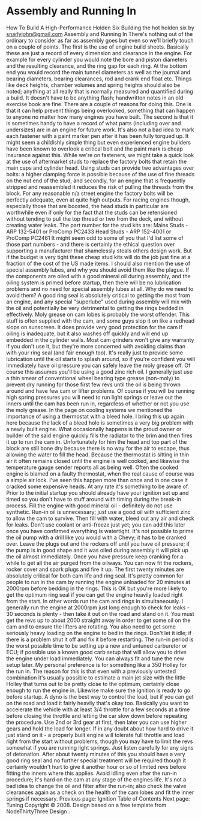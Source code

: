 # Assembly and Running In

How To Build A High-Performance Holden Six
Building the hot holden six
by snarlyjohn@gmail.com
Assembly and Running In
There's nothing out of the ordinary to consider as far as
assembly goes but even so we'll briefly touch on a couple of
points. The first is the use of engine build sheets. Basically
these are just a record of every dimension and clearance in the
engine. For example for every cylinder you would note the bore and
piston diameters and the resulting clearance, and the ring gap for
each ring. At the bottom end you would record the main tunnel
diameters as well as the journal and bearing diameters, bearing
clearances, rod and crank end float etc. Things like deck heights,
chamber volumes and spring heights should also be noted; anything
at all really that is normally measured and quantified during a
build. It doesn't have to be anything flash; handwritten notes in
an old exercise book are fine. There are a couple of reasons for
doing this. One is that it can help prevent things being
overlooked, something that can happen to anyone no matter how many
engines you have built. The second is that it is sometimes handy to
have a record of what parts (including over and undersizes) are in
an engine for future work. It's also not a bad idea to mark each
fastener with a paint marker pen after it has been fully torqued
up. It might seem a childishly simple thing but even experienced
engine builders have been known to overlook a critical bolt and the
paint mark is cheap insurance against this.
While we're on fasteners, we might take a quick look at the use
of aftermarket studs to replace the factory bolts that retain the main
caps and cylinder head. Using studs can provide two advantages over
bolts: a higher clamping force is possible because of the use of fine
threads on the nut end of the stud, and secondly, for an engine that
is frequently stripped and reassembled it reduces the risk of pulling
the threads from the block. For any reasonable n/a street engine the
factory bolts will be perfectly adequate, even at quite high outputs.
For racing engines though, especially those that are boosted, the head
studs in particular are worthwhile even if only for the fact that the
studs can be retensioned without tending to pull the top thread or two
from the deck, and without creating water leaks. The part number for the
stud kits are:
Mains Studs - ARP 132-5401 or ProComp PC2433
Head Studs - ARP 152-4001 or ProComp PC2461
It might seem odd to some of you that I'd list some of those part
numbers - and there is certainly the ethical question over supporting
a manufacturer that shamelessly steals others design work. But if the
budget is very tight these cheap stud kits will do the job just fine at a fraction
of the cost of the US made items.
I should also mention the use of special assembly lubes, and why
you should avoid them like the plague. If the components are oiled
with a good mineral oil during assembly, and the oiling system is
primed before startup, then there will be no lubrication problems
and no need for special assembly lubes at all. Why do we need to
avoid them? A good ring seal is absolutely critical to getting the
most from an engine, and any special "superlube" used during
assembly will mix with the oil and potentially be very detrimental
to getting the rings bedded in effectively. Moly grease on cam
lobes is probably the worst offender. This stuff is often supplied
with the cam, and some guys slop it on like a redhead slops on
sunscreen. It does provide very good protection for the cam if
oiling is inadequate, but it also washes off quickly and will end
up embedded in the cylinder walls. Most cam grinders won't give any
warranty if you don't use it, but they're more concerned with
avoiding claims than with your ring seal (and fair enough too).
It's really just to provide some lubrication until the oil starts
to splash around, so if you're confident you will immediately have
oil pressure you can safely leave the moly grease off. Of course
this assumes you'll be using a good zinc rich oil. I generally just
use a thin smear of conventional wheel bearing type grease
(non-moly) to prevent dry running for those first few revs until
the oil is being thrown around and have few cam or lifter
problems. Of course if you will be running high spring pressures
you will need to run light springs or leave out the inners until
the cam has been run in, regardless of whether or not you use the
moly grease.
In the page on cooling systems we mentioned the importance of
using a thermostat with a bleed hole. I bring this up again here
because the lack of a bleed hole is sometimes a very big problem
with a newly built engine. What occasionally happens is the proud owner
or builder of the said engine quickly fills the radiator to the brim and then
fires it up to run the cam in. Unfortunately for him the head and
top part of the block are still bone dry because there is no way for
the air to escape, thus allowing the water to fill the head.
Because the thermostat is sitting in thin air it often remains closed
until the engine is well cooked, and likewise the temperature gauge
sender reports all as being well. Often the cooked engine is blamed
on a faulty thermostat, when the real cause of course was a simple air lock.
I've seen this happen more than once and in one case it cracked some
expensive heads. At any rate it's something to be aware of.
Prior to the initial startup you should already have your
ignition set up and timed so you don't have to stuff around with
timing during the break-in process. Fill the engine with good
mineral oil - definitely
do not
use synthetic. Run-in oil
is unnecessary; just use a good oil with sufficient zinc to allow the
cam to survive. Then fill with water, bleed out any air and check for leaks. Don't use coolant or
anti-freeze just yet; you can add this later once you have
confirmed everything is watertight. It's not possible to prime the
oil pump with a drill like you would with a Chevy; it has to be
cranked over. Leave the plugs out and the rockers off until you
have oil pressure; if the pump is in good shape and it was oiled
during assembly it will pick up the oil almost immediately. Once
you have pressure keep cranking for a while to get all the air
purged from the oilways. You can now fit the rockers, rocker cover
and spark plugs and fire it up.
The first twenty minutes are absolutely critical for both cam
life and ring seal. It's pretty common for people to run in the cam
by running the engine unloaded for 20 minutes at 2000rpm before bedding
in the rings. This is OK but you're more likely to get the optimum ring seal
if you can get the engine heavily loaded right from the start. In other words
run the cam and rings in simultaneously. I generally run the engine
at 2000rpm just long enough to check for leaks - 30 seconds is plenty - then take it out on the
road and stand on it. You
must
get the revs up to about
2000 straight away in order to get some oil on the cam and to ensure the lifters
are rotating. You also
need to get some seriously heavy loading on the engine to bed in the
rings. Don't let it idle; if there is a problem shut it off and fix
it before restarting. The run-in period is the worst
possible time to be setting up a new and untuned carburetor or ECU;
if possible use a known good carb setup that will allow you to
drive the engine under load immediately. You can always fit and
tune the new setup later. My personal preference is for something
like a 350 Holley for the run in. The reason for this is that even
with a previously untested combination it's usually possible to estimate
a main jet size with the little Holley that turns out to be pretty close to the
optimum, certainly close enough to run the engine in. Likewise make sure the ignition is ready
to go before startup. A dyno is the best way to control the load,
but if you can get on the road and load it fairly heavily that's
okay too. Basically you want to accelerate the vehicle with at
least 3/4 throttle for a few seconds at a time before closing the
throttle and letting the car slow down before repeating the
procedure. Use 2nd or 3rd gear at first, then later you can use
higher gears and hold the load for longer. If in any doubt about how hard
to drive it just stand on it - a properly built engine
will tolerate full throttle and load right from the start without
problems, though you may have to limit the revs somewhat if you are running
light springs. Just listen carefully for any signs of detonation. After about twenty minutes of this you should have a
very
good ring seal and no further special treatment will be required
though it certainly wouldn't hurt to give it another hour or so of
limited revs before fitting the inners where this applies. Avoid
idling even after the run-in procedure; it's hard on the cam at any
stage of the engines life. It's not a bad idea to change the oil
and filter after the run-in; also check the valve clearances again
as a check on the health of the cam lobes and fit the inner springs
if necessary.
Previous page: Ignition
Table of Contents
Next page: Tuning
Copyright © 2008. Design
based on a free template from
NodeThirtyThree
Design
.